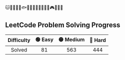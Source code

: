 🐱🦁🐣🐳🐋🐟🥝🍈🍓🍔🍟🍙🍿🏸🎮🐢🦆🦄

## LeetCode Problem Solving Progress

Difficulty | 🟢 Easy | 🟡 Medium | 🔴 Hard
:---: | :---: | :---: | :---:
Solved | 81 | 563 | 444

